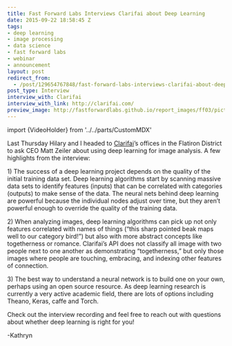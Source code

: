 ```yaml
---
title: Fast Forward Labs Interviews Clarifai about Deep Learning
date: 2015-09-22 18:58:45 Z
tags:
- deep learning
- image processing
- data science
- fast forward labs
- webinar
- announcement
layout: post
redirect_from:
  - /post/129654767848/fast-forward-labs-interviews-clarifai-about-deep
post_type: Interview
interview_with: Clarifai
interview_with_link: http://clarifai.com/
preview_image: http://fastforwardlabs.github.io/report_images/ff03/pictograph-dogs.png
---
```


import {VideoHolder} from '../../parts/CustomMDX'

<p>Last Thursday Hilary and I headed to <a href="http://clarifai.com">Clarifai</a>’s offices in the Flatiron District to ask CEO Matt Zeiler about using deep learning for image analysis. A few highlights from the interview:</p><p>1) The success of a deep learning project depends on the quality of the initial training data set. Deep learning algorithms start by scanning massive data sets to identify features (inputs) that can be correlated with categories (outputs) to make sense of the data. The neural nets behind deep learning are powerful because the individual nodes adjust over time, but they aren’t powerful enough to override the quality of the training data. </p><p>2) When analyzing images, deep learning algorithms can pick up not only features correlated with names of things (“this sharp pointed beak maps well to our category bird!”) but also with more abstract concepts like togetherness or romance. Clarifai’s API does not classify all image with two people next to one another as demonstrating “togetherness,” but only those images where people are touching, embracing, and indexing other features of connection. </p><p>3) The best way to understand a neural network is to build one on your own, perhaps using an open source resource. As deep learning research is currently a very active academic field, there are lots of options including Theano, Keras, caffe and Torch. </p><p>Check out the interview recording and feel free to reach out with questions about whether deep learning is right for you!</p>

<VideoHolder src="https://www.youtube.com/embed/S1ca8M1QbKQ?feature=oembed&amp;enablejsapi=1&amp;origin=https://safe.txmblr.com&amp;wmode=opaque" />

<p>-Kathryn </p>
